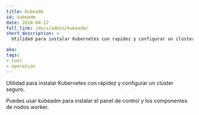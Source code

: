 ```yaml
---
title: Kubeadm
id: kubeadm
date: 2018-04-12
full_link: /docs/admin/kubeadm/
short_description: >
  Utilidad para instalar Kubernetes con rapidez y configurar un clúster seguro.

aka: 
tags:
- tool
- operation
---
```

 Utilidad para instalar Kubernetes con rápidez y configurar un clúster seguro.

<!--more--> 

Puedes usar kubeadm para instalar el panel de control y los componentes de nodos worker.

